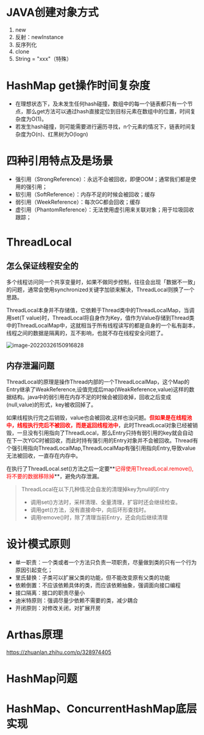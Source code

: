 # JAVA创建对象方式

1. new
2. 反射：newInstance
3. 反序列化
4. clone
5. String = "xxx"（特殊）

# HashMap get操作时间复杂度

- 在理想状态下，及未发生任何hash碰撞，数组中的每一个链表都只有一个节点，那么get方法可以通过hash直接定位到目标元素在数组中的位置，时间复杂度为O(1)。
- 若发生hash碰撞，则可能需要进行遍历寻找，n个元素的情况下，链表时间复杂度为O(n)、红黑树为O(logn)



# 四种引用特点及是场景

- 强引用（StrongReference）：永远不会被回收，即便OOM；通常我们都是使用的强引用；
- 软引用（SoftReference）：内存不足的时候会被回收；缓存
- 弱引用（WeekReference）：每次GC都会回收；缓存
- 虚引用（PhantomReference）：无法使用虚引用来关联对象；用于垃圾回收跟踪；



# ThreadLocal

## 怎么保证线程安全的

多个线程访问同一个共享变量时，如果不做同步控制，往往会出现「数据不一致」的问题，通常会使用synchronized关键字加锁来解决，ThreadLocal则换了一个思路。

ThreadLocal本身并不存储值，它依赖于Thread类中的ThreadLocalMap，当调用set(T value)时，ThreadLocal将自身作为Key，值作为Value存储到Thread类中的ThreadLocalMap中，这就相当于所有线程读写的都是自身的一个私有副本，线程之间的数据是隔离的，互不影响，也就不存在线程安全问题了。

![image-20220326150916828](https://gitee.com/firewolf/allinone/raw/master/images/image-20220326150916828.png)



## 内存泄漏问题

ThreadLocal的原理是操作Thread内部的一个ThreadLocalMap，这个Map的Entry继承了WeakReference,设值完成后map(WeakReference,value)这样的数据结构。java中的弱引用在内存不足的时候会被回收掉，回收之后变成(null,value)的形式，key被收回掉了。

如果线程执行完之后销毁，value也会被回收,这样也没问题。**<font color=red>但如果是在线程池中，线程执行完后不被回收，而是返回线程池中</font>**，此时ThreadLocal对象已经被销毁，一旦没有引用指向了ThreadLocal，那么Entry只持有弱引用的key就会自动在下一次YGC时被回收，而此时持有强引用的Entry对象并不会被回收。Thread有个强引用指向ThreadLocalMap,ThreadLocalMap有强引用指向Entry,导致value无法被回收，一直存在内存中。

在执行了ThreadLocal.set()方法之后一定要**<font color=red>记得使用ThreadLocal.remove(),将不要的数据移除掉</font>**，避免内存泄漏。

> ThreadLocal在以下几种情况会自发的清理掉key为null的Entry
>
> - 调用set()方法时，采样清理、全量清理，扩容时还会继续检查。
> - 调用get()方法，没有直接命中，向后环形查找时。
> - 调用remove()时，除了清理当前Entry，还会向后继续清理



# 设计模式原则

- 单一职责：一个类或者一个方法只负责一项职责，尽量做到类的只有一个行为原因引起变化；
- 里氏替换：子类可以扩展父类的功能，但不能改变原有父类的功能
- 依赖倒置：不应该依赖具体的类，而应该依赖抽象，强调面向接口编程
- 接口隔离：接口的职责尽量小
- 迪米特原则：强调尽量少依赖不需要的类，减少耦合
- 开闭原则：对修改关闭，对扩展开房



# Arthas原理

https://zhuanlan.zhihu.com/p/328974405



# HashMap问题



# HashMap、ConcurrentHashMap底层实现